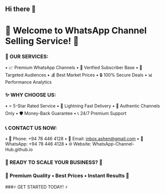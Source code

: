 ## Hi there 👋

# 🌟 Welcome to WhatsApp Channel Selling Service! 🌟

### 💼 OUR SERVICES:
• 📈 Premium WhatsApp Channels
• 👥 Verified Subscriber Base
• 🎯 Targeted Audiences
• 💰 Best Market Prices
• 🔒 100% Secure Deals
• 📊 Performance Analytics

### ✨ WHY CHOOSE US:
• ⭐ 5-Star Rated Service
• 🚀 Lightning Fast Delivery
• 💯 Authentic Channels Only
• 🛡️ Money-Back Guarantee
• 📞 24/7 Premium Support

### 📞 CONTACT US NOW:
• 📱 Phone: +94 78 446 4128
• 📧 Email: inbox.ashen@gmail.com
• 💬 WhatsApp: +94 78 446 4128
• 🌐 Website: WhatsApp-Channel-Hub.github.io

### 🎉 READY TO SCALE YOUR BUSINESS? 🎉

### 💎 Premium Quality • Best Prices • Instant Results 💎

###⚡ GET STARTED TODAY! ⚡

<!--

**Here are some ideas to get you started:**

🙋‍♀️ A short introduction - what is your organization all about?
🌈 Contribution guidelines - how can the community get involved?
👩‍💻 Useful resources - where can the community find your docs? Is there anything else the community should know?
🍿 Fun facts - what does your team eat for breakfast?
🧙 Remember, you can do mighty things with the power of [Markdown](https://docs.github.com/github/writing-on-github/getting-started-with-writing-and-formatting-on-github/basic-writing-and-formatting-syntax)
-->
